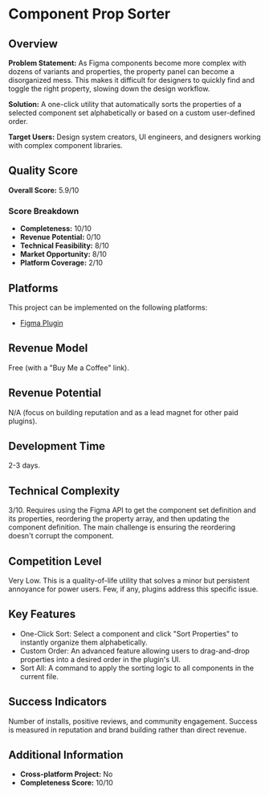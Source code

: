 # Component Prop Sorter

## Overview
**Problem Statement:** As Figma components become more complex with dozens of variants and properties, the property panel can become a disorganized mess. This makes it difficult for designers to quickly find and toggle the right property, slowing down the design workflow.

**Solution:** A one-click utility that automatically sorts the properties of a selected component set alphabetically or based on a custom user-defined order.

**Target Users:** Design system creators, UI engineers, and designers working with complex component libraries.

## Quality Score
**Overall Score:** 5.9/10

### Score Breakdown
- **Completeness:** 10/10
- **Revenue Potential:** 0/10
- **Technical Feasibility:** 8/10
- **Market Opportunity:** 8/10
- **Platform Coverage:** 2/10

## Platforms
This project can be implemented on the following platforms:
- [Figma Plugin](./platforms/figma-plugin/)

## Revenue Model
Free (with a "Buy Me a Coffee" link).

## Revenue Potential
N/A (focus on building reputation and as a lead magnet for other paid plugins).

## Development Time
2-3 days.

## Technical Complexity
3/10. Requires using the Figma API to get the component set definition and its properties, reordering the property array, and then updating the component definition. The main challenge is ensuring the reordering doesn't corrupt the component.

## Competition Level
Very Low. This is a quality-of-life utility that solves a minor but persistent annoyance for power users. Few, if any, plugins address this specific issue.

## Key Features
- One-Click Sort: Select a component and click "Sort Properties" to instantly organize them alphabetically.
- Custom Order: An advanced feature allowing users to drag-and-drop properties into a desired order in the plugin's UI.
- Sort All: A command to apply the sorting logic to all components in the current file.

## Success Indicators
Number of installs, positive reviews, and community engagement. Success is measured in reputation and brand building rather than direct revenue.

## Additional Information
- **Cross-platform Project:** No
- **Completeness Score:** 10/10
